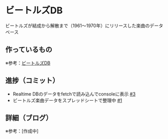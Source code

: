 # ビートルズDB

ビートルズが結成から解散まで（1961〜1970年）にリリースした楽曲のデータベース

## 作っているもの

※参考：[ビートルズDB](https://beatles-db.vercel.app/)

## 進捗（コミット）

- Realtime DBのデータをfetchで読み込んでconsoleに表示 [#3](https://github.com/ryo-i/beatles-db/issues/3)
- ビートルズ楽曲データをスプレッドシートで整理中 [#1](https://github.com/ryo-i/beatles-db/issues/1)

## 詳細（ブログ）

※参考：[作成中]